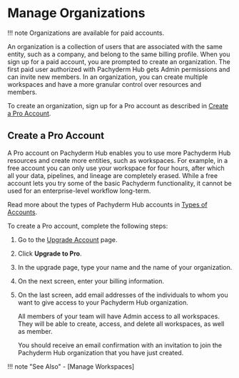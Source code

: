 # Manage Organizations

!!! note
    Organizations are available for paid accounts.

An organization is a collection of users that are associated with
the same entity, such as a company, and belong to the same billing
profile. When you sign up for a paid account, you are prompted to
create an organization.
The first paid user authorized with Pachyderm Hub gets Admin permissions
and can invite new members. In an organization, you can create multiple
workspaces and have a more granular control over resources and members.

To create an organization, sign up for a Pro account as described in
[Create a Pro Account](TBA).

## Create a Pro Account

A Pro account on Pachyderm Hub enables you to use more Pachyderm Hub
resources and create more entities, such as workspaces. For example,
in a free account you can only use your workspace for four hours, after
which all your data, pipelines, and lineage are completely erased.
While a free account lets you try some of the basic Pachyderm functionality,
it cannot be used for an enterprise-level workflow long-term.

Read more about the types of Pachyderm Hub accounts in [Types of Accounts](TBA).

To create a Pro account, complete the following steps:

1. Go to the [Upgrade Account]() page.
1. Click **Upgrade to Pro**.
1. In the upgrade page, type your name and the name of your organization.
1. On the next screen, enter your billing information.
1. On the last screen, add email addresses of the individuals to whom you
want to give access to your Pachyderm Hub organization.

   All members of your team will have Admin access to all workspaces. They
   will be able to create, access, and delete all workspaces, as well as
   member.

   You should receive an email confirmation with an invitation to join
   the Pachyderm Hub organization that you have just created.

!!! note "See Also"
    - [Manage Workspaces]
